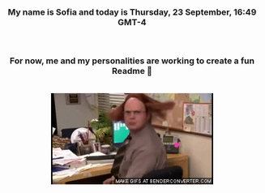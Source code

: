 


<div align="center">
<h3 >My name is Sofia and today is Thursday, 23 September, 16:49 GMT-4</h3><br>
<h3 >For now, me and my personalities are working to create a fun Readme 👋
</h3><br>
<img src='img/dwight.gif' alt='working...'/>
</div>
